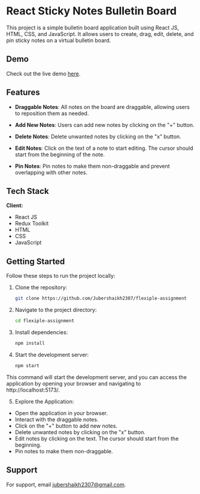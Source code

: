 # React Sticky Notes Bulletin Board

This project is a simple bulletin board application built using React JS, HTML, CSS, and JavaScript. It allows users to create, drag, edit, delete, and pin sticky notes on a virtual bulletin board.

## Demo

Check out the live demo [here](https://flexiple-assignment.vercel.app/).

## Features

- **Draggable Notes**: All notes on the board are draggable, allowing users to reposition them as needed.

- **Add New Notes**: Users can add new notes by clicking on the "+" button.

- **Delete Notes**: Delete unwanted notes by clicking on the "x" button.

- **Edit Notes**: Click on the text of a note to start editing. The cursor should start from the beginning of the note.

- **Pin Notes**: Pin notes to make them non-draggable and prevent overlapping with other notes.

## Tech Stack

**Client:** 
- React JS
- Redux Toolkit
- HTML
- CSS
- JavaScript

## Getting Started

Follow these steps to run the project locally:

1. Clone the repository:

   ```bash
   git clone https://github.com/Jubershaikh2307/flexiple-assignment

2. Navigate to the project directory:

   ```bash
   cd flexiple-assignment

3. Install dependencies:

   ```bash
   npm install

4. Start the development server:

   ```bash
   npm start

This command will start the development server, and you can access the application by opening your browser and navigating to http://localhost:5173/.

5. Explore the Application:

- Open the application in your browser.
- Interact with the draggable notes.
- Click on the "+" button to add new notes.
- Delete unwanted notes by clicking on the "x" button.
- Edit notes by clicking on the text. The cursor should start from the beginning.
- Pin notes to make them non-draggable.

## Support

For support, email jubershaikh2307@gmail.com.


